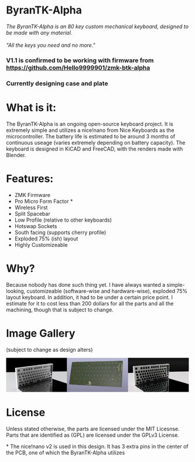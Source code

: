 # ByranTK-Alpha

*The ByranTK-Alpha is an 80 key custom mechanical keyboard, designed to be made with any material.*
<br>
<br>
*"All the keys you need and no more."*

### V1.1 is confirmed to be working with firmware from https://github.com/Hello9999901/zmk-btk-alpha
### Currently designing case and plate

# What is it:
The ByranTK-Alpha is an ongoing open-source keyboard project. It is extremely simple and utilizes a nice!nano from Nice Keyboards as the microcontroller. The battery life is estimated to be around 3 months of continuous useage (varies extremely depending on battery capacity). The keyboard is designed in KiCAD and FreeCAD, with the renders made with Blender.

# Features:
 - ZMK Firmware
 - Pro Micro Form Factor *
 - Wireless First
 - Split Spacebar
 - Low Profile (relative to other keyboards)
 - Hotswap Sockets
 - South facing (supports cherry profile)
 - Exploded 75% (ish) layout
 - Highly Customizeable

# Why?
Because nobody has done such thing yet. I have always wanted a simple-looking, customizeable (software-wise and hardware-wise), exploded 75% layout keyboard. In addition, it had to be under a certain price point. I estimate for it to cost less than 200 dollars for all the parts and all the machining, though that is subject to change.

# Image Gallery
(subject to change as design alters)
<div style="display: flex;">
<img src="images/case.jpeg" style="width: 33%; height: auto">
<img src="images/pcb.jpeg" style="width: 33%; height: auto">
<img src="images/caseWpcb.jpeg" style="width: 33%; height: auto">
</div>

# License
Unless stated otherwise, the parts are licensed under the MIT Licesnse. Parts that are identified as (GPL) are licensed under the GPLv3 License.

\* The nice!nano v2 is used in this design. It has 3 extra pins in the center of the PCB, one of which the ByranTK-Alpha utilizes
